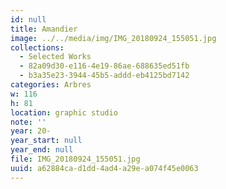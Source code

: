 ```yaml
---
id: null
title: Amandier
image: ../../media/img/IMG_20180924_155051.jpg
collections:
  - Selected Works
  - 82a09d30-e116-4e19-86ae-688635ed51fb
  - b3a35e23-3944-45b5-addd-eb4125bd7142
categories: Arbres
w: 116
h: 81
location: graphic studio
note: ''
year: 20-
year_start: null
year_end: null
file: IMG_20180924_155051.jpg
uuid: a62884ca-d1dd-4ad4-a29e-a074f45e0063
---
```


